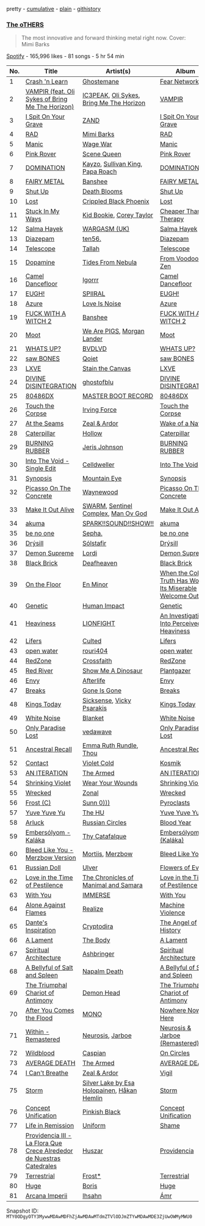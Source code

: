 pretty - [cumulative](/playlists/cumulative/37i9dQZF1DWY5ai7gxfuaS.md) - [plain](/playlists/plain/37i9dQZF1DWY5ai7gxfuaS) - [githistory](https://github.githistory.xyz/mackorone/spotify-playlist-archive/blob/main/playlists/plain/37i9dQZF1DWY5ai7gxfuaS)

### [The oTHERS](https://open.spotify.com/playlist/37i9dQZF1DWY5ai7gxfuaS)

> The most innovative and forward thinking metal right now\. Cover: Mimi Barks

[Spotify](https://open.spotify.com/user/spotify) - 165,996 likes - 81 songs - 5 hr 54 min

| No. | Title | Artist(s) | Album | Length |
|---|---|---|---|---|
| 1 | [Crash 'n Learn](https://open.spotify.com/track/7a9LlgnBXO5qOOdrRJALfb) | [Ghostemane](https://open.spotify.com/artist/3uL4UpqShC4p2x1dJutoRW) | [Fear Network II](https://open.spotify.com/album/79oY2cGYhbXlh537p1hpVS) | 1:27 |
| 2 | [VAMPIR \(feat\. Oli Sykes of Bring Me The Horizon\)](https://open.spotify.com/track/3FQOmo61pO1ZnBT26d6WLQ) | [IC3PEAK](https://open.spotify.com/artist/3luonLzvSOxdU8ytCaEIK8), [Oli Sykes](https://open.spotify.com/artist/1UXEXWWOTTZNlyFapwHDbW), [Bring Me The Horizon](https://open.spotify.com/artist/1Ffb6ejR6Fe5IamqA5oRUF) | [VAMPIR](https://open.spotify.com/album/0ZjZyPw9pHhOahynV7tSaW) | 2:23 |
| 3 | [I Spit On Your Grave](https://open.spotify.com/track/1Nlr6AqQHfh79yFabmu2EF) | [ZAND](https://open.spotify.com/artist/0zCrrgklotTrkkJDNUAury) | [I Spit On Your Grave](https://open.spotify.com/album/7CfzmC5Xq20b1UQbO4fHkM) | 3:39 |
| 4 | [RAD](https://open.spotify.com/track/1QkI7Udu7JP54oMppM4YEY) | [Mimi Barks](https://open.spotify.com/artist/5A4P1UOSqbSvJKoi3VYlCC) | [RAD](https://open.spotify.com/album/4jpkqp0mQwJaCxtCKsmbMf) | 2:38 |
| 5 | [Manic](https://open.spotify.com/track/5d0CEohvmvqcizfc0cXn1t) | [Wage War](https://open.spotify.com/artist/6bu7CtcOMWcS0BMq7snHW6) | [Manic](https://open.spotify.com/album/2gSVPsycPerzCuSd67ENuF) | 2:44 |
| 6 | [Pink Rover](https://open.spotify.com/track/5oqVAub4vyUVoxHXZSP7LR) | [Scene Queen](https://open.spotify.com/artist/6WandyxeDxlcOTwxtnTKP4) | [Pink Rover](https://open.spotify.com/album/6S0LmXm7aFz2dfDJVN1WXq) | 1:58 |
| 7 | [DOMINATION](https://open.spotify.com/track/3Co9QY7WBNKoS44Nsk93r6) | [Kayzo](https://open.spotify.com/artist/72iCiKwu6nu6Qq9emIwzYv), [Sullivan King](https://open.spotify.com/artist/1CXuuw8HJhyN80HlNzvL1e), [Papa Roach](https://open.spotify.com/artist/4RddZ3iHvSpGV4dvATac9X) | [DOMINATION](https://open.spotify.com/album/2jTIMYQcx87QLi8eBFmIob) | 2:48 |
| 8 | [FAIRY METAL](https://open.spotify.com/track/0DKxrOrnZCgYZkEK4c0lPh) | [Banshee](https://open.spotify.com/artist/0DG7J8Q9Alnt65HJv6owzf) | [FAIRY METAL](https://open.spotify.com/album/6kfLbgw7Urv2Kyd2xSJALA) | 2:41 |
| 9 | [Shut Up](https://open.spotify.com/track/7jLs9No4QDC0LWQFYjXtI9) | [Death Blooms](https://open.spotify.com/artist/7zC8Dq1lkaEADdWmRiNV0j) | [Shut Up](https://open.spotify.com/album/7gjF3Ii5c3cfMKGf0rJaG9) | 3:24 |
| 10 | [Lost](https://open.spotify.com/track/5GbEVRKvHeBEE8PARaRQOJ) | [Crippled Black Phoenix](https://open.spotify.com/artist/6WEyPcf9ezhNLm1xOBjbwH) | [Lost](https://open.spotify.com/album/3HcXn4sSYlHrNcMfEgP9qJ) | 8:11 |
| 11 | [Stuck In My Ways](https://open.spotify.com/track/5qCyEApbDw5dzM7Gq5ouhw) | [Kid Bookie](https://open.spotify.com/artist/7DiLiJ8nji6DslsFSzx0IV), [Corey Taylor](https://open.spotify.com/artist/0nhDd1RWjZ6SDV1Vg1Ku2Q) | [Cheaper Than Therapy](https://open.spotify.com/album/5v0QcUpjf2ucFObuv9Tpgb) | 4:48 |
| 12 | [Salma Hayek](https://open.spotify.com/track/61Fus2laOu8yWJM1YntJCY) | [WARGASM \(UK\)](https://open.spotify.com/artist/1NRudBLaT84LXxfsYdFMhB) | [Salma Hayek](https://open.spotify.com/album/3hmU83q2m8wuNgBiqziBYP) | 3:39 |
| 13 | [Diazepam](https://open.spotify.com/track/3oxADKwqZ04fNO9diMkBPA) | [ten56.](https://open.spotify.com/artist/28dpy0DQotTkBXcTlniQii) | [Diazepam](https://open.spotify.com/album/78Y3ftBNEZh5mBxae2SOFH) | 2:36 |
| 14 | [Telescope](https://open.spotify.com/track/0EY7Er3cOHyLZplxeODrcs) | [Tallah](https://open.spotify.com/artist/6Idb4IHX4Mf8IlB6sXcsdf) | [Telescope](https://open.spotify.com/album/5G4YhsTHSNpLSAutMvL80X) | 4:09 |
| 15 | [Dopamine](https://open.spotify.com/track/7y9USehMh5BWR0tWXsXJ5K) | [Tides From Nebula](https://open.spotify.com/artist/1CzKORB9IN0EjPEyeKBIkf) | [From Voodoo to Zen](https://open.spotify.com/album/3kxzriTUAvJklocJHG7GH8) | 4:49 |
| 16 | [Camel Dancefloor](https://open.spotify.com/track/2Y4diJY7G623aDm3eHfqJA) | [Igorrr](https://open.spotify.com/artist/2p2uE4i92Dn4DkThfoKIB9) | [Camel Dancefloor](https://open.spotify.com/album/2kIuH8eEDlpUQhYVt5pvMn) | 3:13 |
| 17 | [EUGH!](https://open.spotify.com/track/1kFjv9uKUcatuEkamM0Tgx) | [SPIIRAL](https://open.spotify.com/artist/2MNOsEKFbWpezBWYtSrtZC) | [EUGH!](https://open.spotify.com/album/0mEno0dMRPUrWNkp11zB8X) | 1:22 |
| 18 | [Azure](https://open.spotify.com/track/0wPkG2Hq0PCnZpQFaPurfl) | [Love Is Noise](https://open.spotify.com/artist/4qY6XGFQwZubu0oKBJeVki) | [Azure](https://open.spotify.com/album/4p3wtygUwO9Rfjun8urArN) | 4:14 |
| 19 | [FUCK WITH A WITCH 2](https://open.spotify.com/track/3S38ENcItSgp1NGqxZn01C) | [Banshee](https://open.spotify.com/artist/0DG7J8Q9Alnt65HJv6owzf) | [FUCK WITH A WITCH 2](https://open.spotify.com/album/2ZfQhbjBKK9MAEoUO3Vj2e) | 1:30 |
| 20 | [Moot](https://open.spotify.com/track/4uyZcMuMZ53OPEqH41AsUe) | [We Are PIGS](https://open.spotify.com/artist/0QRmv4wNihLdpSIjRxFFrz), [Morgan Lander](https://open.spotify.com/artist/6UmXnQCZQvayT1eZxAIvz5) | [Moot](https://open.spotify.com/album/0mla1tVzfxr60Nl3JKqnaQ) | 4:05 |
| 21 | [WHATS UP?](https://open.spotify.com/track/4l0hBlylNScrA6g3b9eb2X) | [BVDLVD](https://open.spotify.com/artist/1BhfikyrtSTch1r9upYGlS) | [WHATS UP?](https://open.spotify.com/album/4xCJjBbWtF8lOdvobITRB2) | 2:48 |
| 22 | [saw BONES](https://open.spotify.com/track/0vDGdGQGyvpubJ0dJTg7uk) | [Qoiet](https://open.spotify.com/artist/7vlBJhLIORnTMtC9ZKcTFo) | [saw BONES](https://open.spotify.com/album/5EPgTJ0WWdo5o3MuPBhSAC) | 2:27 |
| 23 | [LXVE](https://open.spotify.com/track/5RqMRQphaSAQekmaqRGpHH) | [Stain the Canvas](https://open.spotify.com/artist/567L1a4812VuMSRrbCqdo4) | [LXVE](https://open.spotify.com/album/4WxYoN03IGMt48MxwQaLhi) | 3:11 |
| 24 | [DIVINE DISINTEGRATION](https://open.spotify.com/track/6jqaDTLg6elZ4P2CyVF13W) | [ghostofblu](https://open.spotify.com/artist/2nxzN6htkr9r1bXfmG17ZN) | [DIVINE DISINTEGRATION](https://open.spotify.com/album/5RZv4SQLzxBdZJU0J4RyvR) | 2:08 |
| 25 | [80486DX](https://open.spotify.com/track/42K6S2MOIYrtqaTpCNcqHU) | [MASTER BOOT RECORD](https://open.spotify.com/artist/77s5NAGQbxu8oLstaqSwHE) | [80486DX](https://open.spotify.com/album/7KEr4XNYaRFzpF0qjVr72f) | 4:32 |
| 26 | [Touch the Corpse](https://open.spotify.com/track/29ZSMUsptm2ZiJkSx4uVrZ) | [Irving Force](https://open.spotify.com/artist/1Hse4lep7I9RUgQ3Ro1NgX) | [Touch the Corpse](https://open.spotify.com/album/2HTzM4EE1C2wMcY770FWWW) | 2:46 |
| 27 | [At the Seams](https://open.spotify.com/track/23lu3i2IiQgqR5xBKJhdHR) | [Zeal & Ardor](https://open.spotify.com/artist/6yCjbLFZ9qAnWfsy9ujm5Y) | [Wake of a Nation](https://open.spotify.com/album/5s02KPkBjMkrz9zUJBWXDA) | 3:09 |
| 28 | [Caterpillar](https://open.spotify.com/track/5IYf2klca6lYyOj7jhjF5j) | [Hollow](https://open.spotify.com/artist/64uA1WO40WSspFUnUYirSt) | [Caterpillar](https://open.spotify.com/album/1su4sMJNmHerXssClObphO) | 3:25 |
| 29 | [BURNING RUBBER](https://open.spotify.com/track/4LJ6NBnEKhZSBIC3PsBTFA) | [Jeris Johnson](https://open.spotify.com/artist/2hmePXeTr2b7cdRAtRjvPq) | [BURNING RUBBER](https://open.spotify.com/album/2IQbuEqIESTmjTgYctYH8e) | 2:13 |
| 30 | [Into The Void \- Single Edit](https://open.spotify.com/track/7wrnCfwFrQtfj3JRl4c0uy) | [Celldweller](https://open.spotify.com/artist/4BKyei61gtyDFxlKhcvBJJ) | [Into The Void](https://open.spotify.com/album/4NJtkDQbFepS3gzXRNCTwL) | 3:30 |
| 31 | [Synopsis](https://open.spotify.com/track/1TGEVFUCXVI7GzqAzGFBkX) | [Mountain Eye](https://open.spotify.com/artist/4tAs3G5ZsXLbE1yXpc6apz) | [Synopsis](https://open.spotify.com/album/1csn83LGlgEFpoFjZDjHYG) | 3:22 |
| 32 | [Picasso On The Concrete](https://open.spotify.com/track/1yX9O68lZmHJbAsh8ssT0P) | [Waynewood](https://open.spotify.com/artist/46Ae99tK8EgcCpVFSAdkxQ) | [Picasso On The Concrete](https://open.spotify.com/album/7GqTkba3uHaXJuTAe90teM) | 3:10 |
| 33 | [Make It Out Alive](https://open.spotify.com/track/6lBIyFHLLDe30Rg4kvt9Kw) | [SWARM](https://open.spotify.com/artist/07OF36h5y4S6s9ckQliaj3), [Sentinel Complex](https://open.spotify.com/artist/31K3DcAhtW5bcuFOcNumWK), [Man Ov God](https://open.spotify.com/artist/5IoAhDxIVxXuhZWd1GchB9) | [Make It Out Alive](https://open.spotify.com/album/3QpZhoEwPACrnTWTmSil9K) | 3:22 |
| 34 | [akuma](https://open.spotify.com/track/6cr9O3zBVZ2Ityl8EMy890) | [SPARK!!SOUND!!SHOW!!](https://open.spotify.com/artist/1bFs9Etj0H2sq0vmmwmmDU) | [akuma](https://open.spotify.com/album/7IPaRdgBOJlUahcAZxvazr) | 3:10 |
| 35 | [be no one](https://open.spotify.com/track/0fVNG78xrpckyKseNP5XBv) | [Sepha.](https://open.spotify.com/artist/094ug46k28Q0tdaGPm3WNA) | [be no one](https://open.spotify.com/album/0ibbUkk4eihYg6X9qZdwNv) | 4:21 |
| 36 | [Drýsill](https://open.spotify.com/track/5pYsByOqa325t7t46xudFx) | [Sólstafir](https://open.spotify.com/artist/721C5U5rM8J0jjq6IQuSBK) | [Drýsill](https://open.spotify.com/album/0iKkEZpsHWqoF1O5ESG2fE) | 8:52 |
| 37 | [Demon Supreme](https://open.spotify.com/track/4gA4TtxgtVdx1lXirn3QdC) | [Lordi](https://open.spotify.com/artist/14SgKNlOCKAI0PfRD1HnWh) | [Demon Supreme](https://open.spotify.com/album/4SltzsJwiJVafqeZmXGiiB) | 3:31 |
| 38 | [Black Brick](https://open.spotify.com/track/63OqMoUP4Racq9holZo6dU) | [Deafheaven](https://open.spotify.com/artist/4XpPveeg7RuYS3CgLo75t9) | [Black Brick](https://open.spotify.com/album/1A3Xjo3qosxiNetGhM5nVq) | 7:27 |
| 39 | [On the Floor](https://open.spotify.com/track/2gB0lJPGN3L1ueezkd559u) | [En Minor](https://open.spotify.com/artist/0U3Yu6Px35eYLuP5RkFVdL) | [When the Cold Truth Has Worn Its Miserable Welcome Out](https://open.spotify.com/album/1HS3egJso4pCQiyKvVeerg) | 5:22 |
| 40 | [Genetic](https://open.spotify.com/track/2Y5YCKkGcIfi3okuPGzj8v) | [Human Impact](https://open.spotify.com/artist/4y0ph2gWvcF21ODif4ZpZ4) | [Genetic](https://open.spotify.com/album/5ipqFcGfo5SkkDsmf2jZm4) | 4:42 |
| 41 | [Heaviness](https://open.spotify.com/track/2sIkhkfN6uC1d2E06Ke5a8) | [LIONFIGHT](https://open.spotify.com/artist/0Wbm1dUddzRPlUhvz40QPP) | [An Investigation Into Perceived Heaviness](https://open.spotify.com/album/3IG5yvWsoVkcJKpMAQf2Qt) | 3:55 |
| 42 | [Lifers](https://open.spotify.com/track/0cluQGCBtjYHtVTW9GJayG) | [Culted](https://open.spotify.com/artist/3YT1buuj4AVB8KiSSZdJ8F) | [Lifers](https://open.spotify.com/album/4QorJObMBo6fFHnW8CNcGB) | 4:58 |
| 43 | [open water](https://open.spotify.com/track/592JTl3UlQvZyBd2329Sgf) | [rouri404](https://open.spotify.com/artist/6lQsMKSDG7XdirlE6YImHa) | [open water](https://open.spotify.com/album/1zmVVYStJqZZWxcsjfb9uT) | 2:06 |
| 44 | [RedZone](https://open.spotify.com/track/4soSUmLS5rRtiyFpcFGOzR) | [Crossfaith](https://open.spotify.com/artist/3gfA40vRbx6YX8oCDXDCDh) | [RedZone](https://open.spotify.com/album/5vzGHyrPW5t0UVaJGBRwR8) | 3:47 |
| 45 | [Red River](https://open.spotify.com/track/1WVXzE0JtaYmkJjhZzE7aS) | [Show Me A Dinosaur](https://open.spotify.com/artist/1wou9vWv5PgrTn3pu3TydQ) | [Plantgazer](https://open.spotify.com/album/4hE7EGO2njWxhAWS08BWsP) | 9:36 |
| 46 | [Envy](https://open.spotify.com/track/6gaiIOJF8LbjyvX7VKOLm8) | [Afterlife](https://open.spotify.com/artist/7LeHdLOuiySZgt7ewdckbX) | [Envy](https://open.spotify.com/album/1wJhK0tlMtM1c190rxaZCr) | 3:32 |
| 47 | [Breaks](https://open.spotify.com/track/23nUxEzx3pCaxLPBB9MwPE) | [Gone Is Gone](https://open.spotify.com/artist/1xLSa28V0Sl3EMyS6CiKIg) | [Breaks](https://open.spotify.com/album/6oV4M5y0UgPJBe1QlQAuFP) | 3:55 |
| 48 | [Kings Today](https://open.spotify.com/track/1uCNIM6XKraHMPUsWXYzCq) | [Sicksense](https://open.spotify.com/artist/7bVyQW5pkc3aF5Rq03ZQxc), [Vicky Psarakis](https://open.spotify.com/artist/6wgfKETz8TigbBqevjeAwZ) | [Kings Today](https://open.spotify.com/album/741N4FVAoLLzP11TWUhShI) | 3:55 |
| 49 | [White Noise](https://open.spotify.com/track/750uSPGwf5jqU1teWD5cdO) | [Blanket](https://open.spotify.com/artist/2AOTmilsEJDBEM6SIHFFy6) | [White Noise](https://open.spotify.com/album/5XK72MyNkvyWhgclcg0XvF) | 4:37 |
| 50 | [Only Paradise Lost](https://open.spotify.com/track/1w7iFvhfsK0QtFWZFGjYVG) | [vedawave](https://open.spotify.com/artist/1wEiY25dYJBXos4zDqAwz1) | [Only Paradise Lost](https://open.spotify.com/album/10Cjt3n61aOLXuAq7in5iN) | 4:00 |
| 51 | [Ancestral Recall](https://open.spotify.com/track/4F0cImmvDJ9IEvPgBHPaY9) | [Emma Ruth Rundle](https://open.spotify.com/artist/34gLicNdz493863yZTanvC), [Thou](https://open.spotify.com/artist/4KoZpKiPeX4jIi7Euwcfuo) | [Ancestral Recall](https://open.spotify.com/album/4ZAz2jdFFsLsuc6KJScGh1) | 3:54 |
| 52 | [Contact](https://open.spotify.com/track/57VzB0aPVjJ7Pfprw21b53) | [Violet Cold](https://open.spotify.com/artist/5eh1n96NC6g34nPqpIItIo) | [Kosmik](https://open.spotify.com/album/4thEO0PIlNvc1txIfO0LA5) | 3:34 |
| 53 | [AN ITERATION](https://open.spotify.com/track/7vAWLTQr7F9KLKsIu7RbT6) | [The Armed](https://open.spotify.com/artist/4V5obzWMr7BHZrjOiQwB4K) | [AN ITERATION](https://open.spotify.com/album/0xMePIGPcoO7Xirx1Jh0da) | 2:53 |
| 54 | [Shrinking Violet](https://open.spotify.com/track/4zShTZDgX2g7Y9QRyMnun0) | [Wear Your Wounds](https://open.spotify.com/artist/162Upzibi1m79dQDaEUjl3) | [Shrinking Violet](https://open.spotify.com/album/5zD1inajnq3JSOmFUFs6Nh) | 5:31 |
| 55 | [Wrecked](https://open.spotify.com/track/23Ct1DllhsUlFtGn6iK59R) | [Zonal](https://open.spotify.com/artist/2FEWIj8qxL0aJKlH5QoOnt) | [Wrecked](https://open.spotify.com/album/7aMDk6WilYTrT8Jjtzv5lL) | 6:26 |
| 56 | [Frost \(C\)](https://open.spotify.com/track/24jWKZE0j30z3LlnzArFf2) | [Sunn 0\)\)\)](https://open.spotify.com/artist/2e7hYqRjL82c1nIoREHc4J) | [Pyroclasts](https://open.spotify.com/album/7qBdr5VAmWMSJ7dij0mV3f) | 10:56 |
| 57 | [Yuve Yuve Yu](https://open.spotify.com/track/6J2VvzKwWc2f0JP5RQVZjq) | [The HU](https://open.spotify.com/artist/0b2B3PwcYzQAhuJacmcYgc) | [Yuve Yuve Yu](https://open.spotify.com/album/2ot7qJ6yU06AkwkAn9xeoP) | 4:42 |
| 58 | [Arluck](https://open.spotify.com/track/0aOsJ0gpHm7cfG2AMaBX1g) | [Russian Circles](https://open.spotify.com/artist/0AZ3VR0YbFcS0Kgei7L2QF) | [Blood Year](https://open.spotify.com/album/1LWWmVyhDxFAxBmQe3ecZb) | 6:33 |
| 59 | [Embersólyom \- Kaláka](https://open.spotify.com/track/3PW5V36seHTLVUMzCLTAMS) | [Thy Catafalque](https://open.spotify.com/artist/4sgTqbA7htxYkRRJBPZIom) | [Embersólyom \(Kaláka\)](https://open.spotify.com/album/3kq2ev5Z0FFOyspM6eOcHp) | 4:17 |
| 60 | [Bleed Like You \- Merzbow Version](https://open.spotify.com/track/5U6uLO5dwhUVZILVKHznu2) | [Mortiis](https://open.spotify.com/artist/4jlxvaggBp7wVV02U6YYRQ), [Merzbow](https://open.spotify.com/artist/5UezsklPScipW64XJm7qql) | [Bleed Like You](https://open.spotify.com/album/686yJX3ubdbx5JO8ewDhxj) | 4:57 |
| 61 | [Russian Doll](https://open.spotify.com/track/5KY4Km7rllwWovNNU8hhPt) | [Ulver](https://open.spotify.com/artist/6bYFkBNvayh3nGqxcPp7Sv) | [Flowers of Evil](https://open.spotify.com/album/0VYuTYQPftcTUmq2ehYlzV) | 3:55 |
| 62 | [Love in the Time of Pestilence](https://open.spotify.com/track/1L4BtGYob6EaRXLDzSmcom) | [The Chronicles of Manimal and Samara](https://open.spotify.com/artist/2V3zzIcq2sbRbaEjbGypc8) | [Love in the Time of Pestilence](https://open.spotify.com/album/2umQh1Vbk9Kxvpg8dlkvId) | 7:41 |
| 63 | [With You](https://open.spotify.com/track/1mpUlIqABFdXDs5wpbA2WM) | [IMMERSE](https://open.spotify.com/artist/3S3vmLBBxnscJGPLeqVKQN) | [With You](https://open.spotify.com/album/0OmSev6i6IqnaEs2dP2e29) | 3:06 |
| 64 | [Alone Against Flames](https://open.spotify.com/track/0chpxeBNSAxm3OcHJEgBgo) | [Realize](https://open.spotify.com/artist/7I2oLeXWq1VylME9zoFA6b) | [Machine Violence](https://open.spotify.com/album/2adncZksC8j5GeagRKPNsP) | 3:22 |
| 65 | [Dante's Inspiration](https://open.spotify.com/track/0xqCqprCOqvz2zGridoiqu) | [Cryptodira](https://open.spotify.com/artist/6aaRy3pEsAC5lrbpQC5WEl) | [The Angel of History](https://open.spotify.com/album/5dhT3bPpiEtSDnMvkwjekT) | 3:33 |
| 66 | [A Lament](https://open.spotify.com/track/2f4DGYqmBDbfxyPGmPAGoV) | [The Body](https://open.spotify.com/artist/1VFYpTpgmp7ANXqok2dTg3) | [A Lament](https://open.spotify.com/album/1WLtMJBOiWB6yQyEAfFsJA) | 5:54 |
| 67 | [Spiritual Architecture](https://open.spotify.com/track/14Bif9nrgAFWI8X73sE7cY) | [Ashbringer](https://open.spotify.com/artist/697R3cOlkWzOAkXztLzeg2) | [Spiritual Architecture](https://open.spotify.com/album/3ZnxyzqpDXxW3xAyCuyvRf) | 9:22 |
| 68 | [A Bellyful of Salt and Spleen](https://open.spotify.com/track/0MNI4YG8dQ82tRR2St6q6V) | [Napalm Death](https://open.spotify.com/artist/3UqRgrDIQ208yNGiWKRMNt) | [A Bellyful of Salt and Spleen](https://open.spotify.com/album/4MuT9lqZBCN7JSDEKuzEOP) | 4:36 |
| 69 | [The Triumphal Chariot of Antimony](https://open.spotify.com/track/2UaSBb1eH8SxqUZ4qvc8fZ) | [Demon Head](https://open.spotify.com/artist/3deeuqYVw08AeSndTj9aE3) | [The Triumphal Chariot of Antimony](https://open.spotify.com/album/1EIi0O4cK8iTq79mY8PceL) | 5:39 |
| 70 | [After You Comes the Flood](https://open.spotify.com/track/66JSsyAmLobSSYZDjwla5b) | [MONO](https://open.spotify.com/artist/53LVoipNTQ4lvUSJ61XKU3) | [Nowhere Now Here](https://open.spotify.com/album/4SnsgTwNCmqJMOiuj4hxH3) | 5:36 |
| 71 | [Within \- Remastered](https://open.spotify.com/track/0bcHyF4pOFr3xXV68mrbvO) | [Neurosis](https://open.spotify.com/artist/1KHydwFySZY3YcWyo2q2dF), [Jarboe](https://open.spotify.com/artist/5cCzokwZSw5IRKcm7LpRbH) | [Neurosis & Jarboe \(Remastered\)](https://open.spotify.com/album/4OYllqJB6dZzQ1n03lhwg9) | 6:14 |
| 72 | [Wildblood](https://open.spotify.com/track/2Ma12h5UbOSZ5j7eApuDZO) | [Caspian](https://open.spotify.com/artist/4SXj7TVoA3bgfR8AVssACa) | [On Circles](https://open.spotify.com/album/2SCAxvAGQLWK3SwPsZyku1) | 6:53 |
| 73 | [AVERAGE DEATH](https://open.spotify.com/track/06rUSp5vUkWsZrU1g2DYx1) | [The Armed](https://open.spotify.com/artist/4V5obzWMr7BHZrjOiQwB4K) | [AVERAGE DEATH](https://open.spotify.com/album/3tJMthBdjOgApxrUaFsvEy) | 4:31 |
| 74 | [I Can't Breathe](https://open.spotify.com/track/3HfU7GWHpPWt9nnwcnC1iX) | [Zeal & Ardor](https://open.spotify.com/artist/6yCjbLFZ9qAnWfsy9ujm5Y) | [Vigil](https://open.spotify.com/album/7ekXsJTUQoM6D625JUmam8) | 1:18 |
| 75 | [Storm](https://open.spotify.com/track/42NbA1vTZi5K9oGKojFV7O) | [Silver Lake by Esa Holopainen](https://open.spotify.com/artist/5snqVyyNcZNQPRkcTnFi4A), [Håkan Hemlin](https://open.spotify.com/artist/0saFQxCdkPcbgbAf01nvvt) | [Storm](https://open.spotify.com/album/3EV5RQNHxvoJgyUN7ursVu) | 4:14 |
| 76 | [Concept Unification](https://open.spotify.com/track/5SDEsNpIsdw4Le3ECGHAql) | [Pinkish Black](https://open.spotify.com/artist/60Ob6q8BCjykLBKuF5aroP) | [Concept Unification](https://open.spotify.com/album/7rWHpoEFxd6qJBRmVS2EPc) | 5:13 |
| 77 | [Life in Remission](https://open.spotify.com/track/0kVQ33i1yh6uNwcjmtvaXQ) | [Uniform](https://open.spotify.com/artist/3TaLdYu9rA6H364ROYMmvF) | [Shame](https://open.spotify.com/album/08Bn24wm4tgPDctxRQHlht) | 4:25 |
| 78 | [Providencia III \- La Flora Que Crece Alrededor de Nuestras Catedrales](https://open.spotify.com/track/40ka2TBKZf7bPubTAE4xHT) | [Huszar](https://open.spotify.com/artist/1l1A8JuXGHt8QY7W37dU9C) | [Providencia](https://open.spotify.com/album/5hqcP9226vpEkLWr8bzQRL) | 7:24 |
| 79 | [Terrestrial](https://open.spotify.com/track/0lAcdXzZbjmun1OFVgw9JW) | [Frost\*](https://open.spotify.com/artist/1Ha9FtCeuoajMbOG4Kz2d7) | [Terrestrial](https://open.spotify.com/album/5fe8okWl0OMdUWYq2xp8Nz) | 5:12 |
| 80 | [Huge](https://open.spotify.com/track/4Nbyhv2YTR1Vc83Ajo1gJ9) | [Boris](https://open.spotify.com/artist/3EgMK920cIH5aLxFnJ6zSi) | [Huge](https://open.spotify.com/album/73LxhjxtI5MVlX33VeAwVV) | 9:14 |
| 81 | [Arcana Imperii](https://open.spotify.com/track/3Vv0Lsh8rGZZSckd5PsOzd) | [Ihsahn](https://open.spotify.com/artist/2E1jLcUfqd9w2XtybNB2Za) | [Ámr](https://open.spotify.com/album/5w24JkPfkFs4PPVSnrzO1y) | 4:53 |

Snapshot ID: `MTY0ODgyOTY3MywwMDAwMDFhZjAwMDAwMTdmZTVlODJmZTYwMDAwMDE3ZjUwOWMyMWU0`
